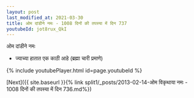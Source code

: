 ```yaml
---
layout: post
last_modified_at: 2021-03-30
title: ओम दांडीने नमः - 1008 दिनों की तपस्या में दिन 737
youtubeId: jot8rux_QkI
---
```

 
 
 ओम दांडीने नमः  
 
 -  ज्याच्या हातात एक काठी आहे (ब्रह्मा चारी प्रमाणे) 
 
  
 
  
 
 
 
 
 
 


{% include youtubePlayer.html id=page.youtubeId %}
 
[Next]({{ site.baseurl }}{% link  split1/_posts/2013-02-14-ओम विकृथाया नमः - 1008 दिनों की तपस्या में दिन 736.md%})
 
